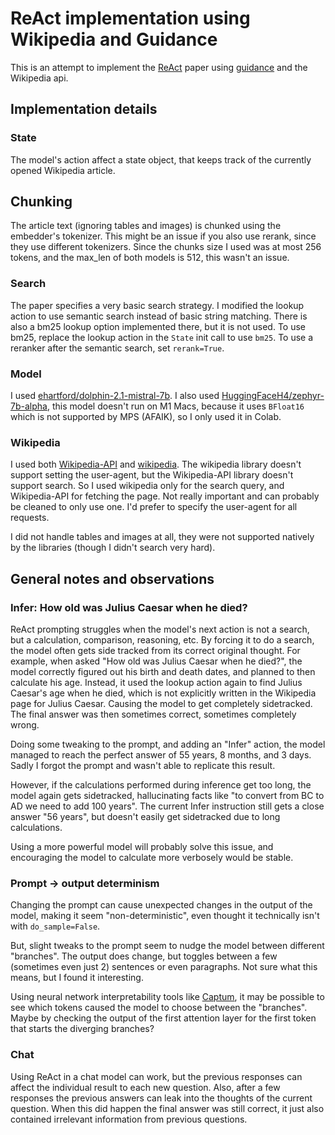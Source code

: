 # ReAct implementation using Wikipedia and Guidance

This is an attempt to implement the [ReAct](https://arxiv.org/pdf/2210.03629.pdf) paper
using [guidance](https://github.com/guidance-ai/guidance) and the Wikipedia api.

## Implementation details

### State

The model's action affect a state object, that keeps track of the currently opened
Wikipedia article.

## Chunking

The article text (ignoring tables and images) is chunked using the embedder's
tokenizer. This might be an issue if you also use rerank, since they use different
tokenizers. Since the chunks size I used was at most 256 tokens, and the max_len of
both models is 512, this wasn't an issue.

### Search

The paper specifies a very basic search strategy. I modified the lookup action to use
semantic search instead of basic string matching. There is also a bm25 lookup option
implemented there, but it is not used. To use bm25, replace the lookup action in
the `State` init call to use `bm25`. To use a reranker after the semantic search,
set `rerank=True`.

### Model

I used [ehartford/dolphin-2.1-mistral-7b](https://huggingface.co/ehartford/dolphin-2.1-mistral-7b).
I also used [HuggingFaceH4/zephyr-7b-alpha](https://huggingface.co/HuggingFaceH4/zephyr-7b-alpha),
this model doesn't run on M1 Macs, because it uses `BFloat16` which is not supported by
MPS (AFAIK), so I only used it in Colab.

### Wikipedia

I used both [Wikipedia-API](https://pypi.org/project/Wikipedia-API/) and
[wikipedia](https://pypi.org/project/wikipedia/). The wikipedia library doesn't support setting
the user-agent, but the Wikipedia-API library doesn't support search. So I used wikipedia only
for the search query, and Wikipedia-API for fetching the page. Not really important and can probably
be cleaned to only use one. I'd prefer to specify the user-agent for all requests.

I did not handle tables and images at all, they were not supported natively by the libraries (though
I didn't search very hard).

## General notes and observations

### Infer: How old was Julius Caesar when he died?

ReAct prompting struggles when the model's next action is not a search, but a calculation,
comparison, reasoning, etc. By forcing it to do a search, the model often gets side tracked
from its correct original thought. For example, when asked "How old was Julius
Caesar when he died?", the model correctly figured out his birth and death dates, and
planned to then calculate his age. Instead, it used the lookup action again to find Julius
Caesar's age when he died, which is not explicitly written in the Wikipedia page for
Julius Caesar. Causing the model to get completely sidetracked. The final answer was then
sometimes correct, sometimes completely wrong.

Doing some tweaking to the prompt, and adding an "Infer" action, the model managed
to reach the perfect answer of 55 years, 8 months, and 3 days. Sadly I forgot the
prompt and wasn't able to replicate this result.

However, if the calculations performed during inference get too long, the model again
gets sidetracked, hallucinating facts like "to convert from BC to AD we need to add
100 years". The current Infer instruction still gets a close answer "56 years", but
doesn't easily get sidetracked due to long calculations.

Using a more powerful model will probably solve this issue, and encouraging the model
to calculate more verbosely would be stable.

### Prompt -> output determinism

Changing the prompt can cause unexpected changes in the output of the model, making it
seem "non-deterministic", even thought it technically isn't with `do_sample=False`.

But, slight tweaks to the prompt seem to nudge the model between different "branches".
The output does change, but toggles between a few (sometimes even just 2) sentences
or even paragraphs. Not sure what this means, but I found it interesting.

Using neural network interpretability tools like [Captum](https://github.com/pytorch/captum),
it may be possible to see which tokens caused the model to choose between the "branches".
Maybe by checking the output of the first attention layer for the first token that
starts the diverging branches?

### Chat

Using ReAct in a chat model can work, but the previous responses can affect the individual
result to each new question. Also, after a few responses the previous answers can leak
into the thoughts of the current question. When this did happen the final answer was
still correct, it just also contained irrelevant information from previous questions.
